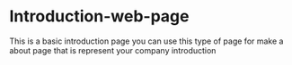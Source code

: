 # Introduction-web-page
This is a basic introduction page you can use this type of page for make a about page that is represent your company introduction
